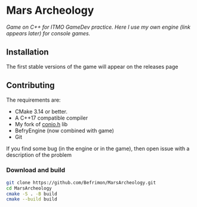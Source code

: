 # Mars Archeology
*Game on C++ for ITMO GameDev practice. Here I use my own engine (link appears later) for console games.*

## Installation

The first stable versions of the game will appear on the releases page

## Contributing
The requirements are:
- CMake 3.14 or better.
- A C++17 compatible compiler
- My fork of [conio.h](https://github.com/Befrimon/conio.h) lib
- BefryEngine (now combined with game)
- Git

If you find some bug (in the engine or in the game), then open issue with a description of the problem

### Download and build
```bash
git clone https://github.com/Befrimon/MarsArcheology.git
cd MarsArcheology
cmake -S . -B build
cmake --build build
```
